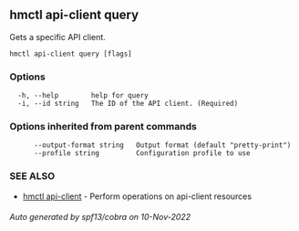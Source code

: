 ## hmctl api-client query

Gets a specific API client.

```
hmctl api-client query [flags]
```

### Options

```
  -h, --help        help for query
  -i, --id string   The ID of the API client. (Required)
```

### Options inherited from parent commands

```
      --output-format string   Output format (default "pretty-print")
      --profile string         Configuration profile to use
```

### SEE ALSO

* [hmctl api-client](hmctl_api-client.md)	 - Perform operations on api-client resources

###### Auto generated by spf13/cobra on 10-Nov-2022
